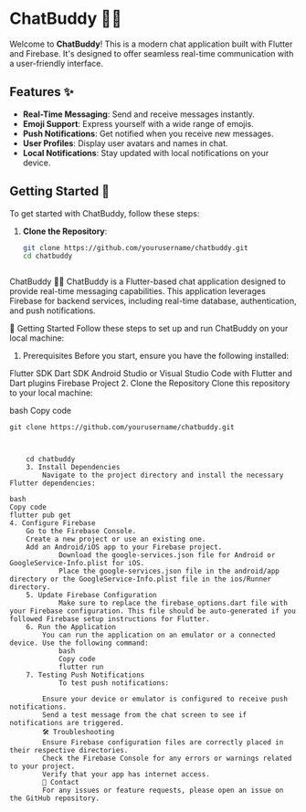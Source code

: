 # ChatBuddy 📱💬

Welcome to **ChatBuddy**! This is a modern chat application built with Flutter and Firebase. It's designed to offer seamless real-time communication with a user-friendly interface.

## Features ✨

- **Real-Time Messaging**: Send and receive messages instantly.
- **Emoji Support**: Express yourself with a wide range of emojis.
- **Push Notifications**: Get notified when you receive new messages.
- **User Profiles**: Display user avatars and names in chat.
- **Local Notifications**: Stay updated with local notifications on your device.

## Getting Started 🚀

To get started with ChatBuddy, follow these steps:

1. **Clone the Repository**:
   ```bash
   git clone https://github.com/yourusername/chatbuddy.git
   cd chatbuddy



ChatBuddy 📱💬
ChatBuddy is a Flutter-based chat application designed to provide real-time messaging capabilities. This application leverages Firebase for backend services, including real-time database, authentication, and push notifications.

🚀 Getting Started
Follow these steps to set up and run ChatBuddy on your local machine:

1. Prerequisites
Before you start, ensure you have the following installed:

Flutter SDK
Dart SDK
Android Studio or Visual Studio Code with Flutter and Dart plugins
Firebase Project
2. Clone the Repository
Clone this repository to your local machine:

bash
Copy code

    git clone https://github.com/yourusername/chatbuddy.git



        cd chatbuddy
        3. Install Dependencies
            Navigate to the project directory and install the necessary Flutter dependencies:

    bash
    Copy code
    flutter pub get
    4. Configure Firebase
        Go to the Firebase Console.
        Create a new project or use an existing one.
        Add an Android/iOS app to your Firebase project.
                Download the google-services.json file for Android or GoogleService-Info.plist for iOS.
                Place the google-services.json file in the android/app directory or the GoogleService-Info.plist file in the ios/Runner directory.
        5. Update Firebase Configuration
                Make sure to replace the firebase_options.dart file with your Firebase configuration. This file should be auto-generated if you followed Firebase setup instructions for Flutter.
        6. Run the Application
            You can run the application on an emulator or a connected device. Use the following command:
                bash
                Copy code
                flutter run
        7. Testing Push Notifications
                To test push notifications:

            Ensure your device or emulator is configured to receive push notifications.
            Send a test message from the chat screen to see if notifications are triggered.
            🛠️ Troubleshooting
            Ensure Firebase configuration files are correctly placed in their respective directories.
            Check the Firebase Console for any errors or warnings related to your project.
            Verify that your app has internet access.
            📧 Contact
            For any issues or feature requests, please open an issue on the GitHub repository.